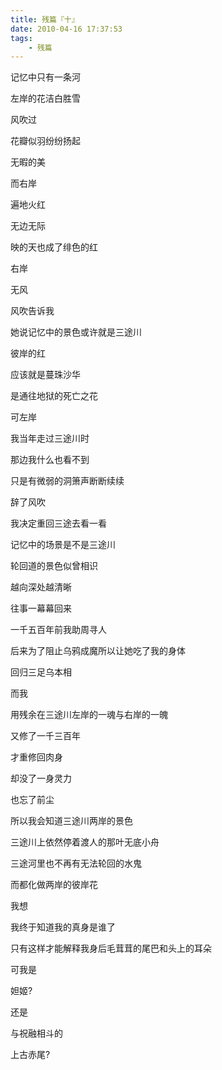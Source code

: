 ```yaml
---
title: 残篇『十』
date: 2010-04-16 17:37:53
tags:
    - 残篇
---
```


记忆中只有一条河

左岸的花洁白胜雪

风吹过

花瓣似羽纷纷扬起

无暇的美

而右岸

遍地火红

无边无际

映的天也成了绯色的红

右岸

无风

风吹告诉我

她说记忆中的景色或许就是三途川

彼岸的红

应该就是蔓珠沙华

是通往地狱的死亡之花

可左岸

我当年走过三途川时

那边我什么也看不到

只是有微弱的洞箫声断断续续

辞了风吹

我决定重回三途去看一看

记忆中的场景是不是三途川

轮回道的景色似曾相识

越向深处越清晰

往事一幕幕回来

一千五百年前我助周寻人

后来为了阻止乌鸦成魔所以让她吃了我的身体

回归三足乌本相

而我

用残余在三途川左岸的一魂与右岸的一魄

又修了一千三百年

才重修回肉身

却没了一身灵力

也忘了前尘

所以我会知道三途川两岸的景色

三途川上依然停着渡人的那叶无底小舟

三途河里也不再有无法轮回的水鬼

而都化做两岸的彼岸花

我想

我终于知道我的真身是谁了

只有这样才能解释我身后毛茸茸的尾巴和头上的耳朵

可我是

妲姬?

还是

与祝融相斗的

上古赤尾?